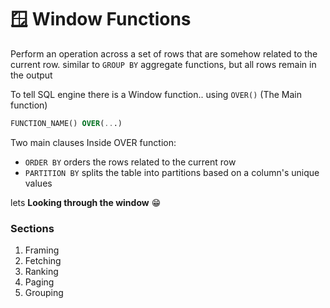 # :window: Window Functions
Perform an operation across a set of rows that are somehow related to the current row. similar to `GROUP BY` aggregate functions, but all rows remain in the output

To tell SQL engine there is a Window function.. using `OVER()` (The Main function)
```sql 
FUNCTION_NAME() OVER(...)
```

Two main clauses Inside OVER function:
- `ORDER BY` orders the rows related to the current row
- `PARTITION BY` splits the table into partitions based on a column's unique values 

lets **Looking through the window** :grin:	

### Sections
1. Framing
2. Fetching
3. Ranking
4. Paging
5. Grouping

